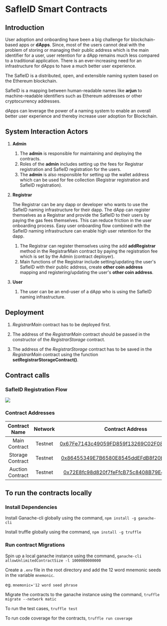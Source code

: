 # SafleID Smart Contracts

## Introduction

User adoption and onboarding have been a big challenge for blockchain-based apps or **dApps**.
Since, most of the users cannot deal with the problem of storing or managing their public address which is the main identifier for a user, user retention for a dApp remains much less compared to a traditional application. There is an ever-increasing need for an infrastructure for dApps to have a much better user experience.

The SafleID is a distributed, open, and extensible naming system based on the Ethereum blockchain.

SafleID is a mapping between human-readable names like **arjun** to machine-readable identifiers such as Ethereum addresses or other cryptocurrency addresses.

dApps can leverage the power of a naming system to enable an overall better user experience and thereby increase user adoption for Blockchain.

## System Interaction Actors

1. **Admin**
    1. The **admin** is responsible for maintaining and deploying the contracts.
    2. Roles of the **admin** includes setting up the fees for Registrar registration and SafleID registration for the users.
    3. The **admin** is also responsible for setting up the wallet address which can be used for fee collection (Registrar registration and SafleID registration).
2. **Registrar**

    The Registrar can be any dapp or developer who wants to use the SafleID naming infrastructure for their dapp. The dApp can register themselves as a Registrar and provide the SafleID to their users by paying the gas fees themselves. This can reduce friction in the user onboarding process. Easy user onboarding flow combined with the SafleID naming infrastructure can enable high user retention for the dapp.

    1. The Registrar can register themselves using the add **addRegistrar** method in the RegistrarMain contract by paying the registration fee which is set by the Admin (contract deployer).
    2. Main functions of the Registrar include setting/updating the user's SafleID with their public address, create **other coin address** mapping and registering/updating the user's **other coin address**.
3. **User**
    1. The user can be an end-user of a dApp who is using the SafleID naming infrastructure.
    
## **Deployment**

1. *RegistrarMain* contract has to be deployed first.

2. The address of the *RegistrarMain* contract should be passed in the constructor of the *RegistrarStorage* contract.

3. The address of the *RegistrarStorage* contract has to be saved in the *RegistrarMain* contract using the function **setRegistrarStorageContract()**.

## Contract calls

### SafleID Registration Flow

![](https://s3.us-west-2.amazonaws.com/secure.notion-static.com/12a8e0ae-8cf3-4cc8-a245-2c2dac6918b8/Smart_Contract_Architecture.png?X-Amz-Algorithm=AWS4-HMAC-SHA256&X-Amz-Credential=AKIAT73L2G45O3KS52Y5%2F20210201%2Fus-west-2%2Fs3%2Faws4_request&X-Amz-Date=20210201T140727Z&X-Amz-Expires=86400&X-Amz-Signature=150c11d598ae9452b518d188ef869bde81b3ab63646c6bd91cbe72963588d488&X-Amz-SignedHeaders=host&response-content-disposition=filename%20%3D%22Smart_Contract_Architecture.png%22)

### Contract Addresses

| Contract Name         | Network       | Contract Address                           |
|:---------------------:|:-------------:|:------------------------------------------:|
| Main Contract         | Testnet       | [0x67Fe7143c49059FD859f13269C02F08ABF33d9Aa](https://explorer-mumbai.maticvigil.com/address/0x67Fe7143c49059FD859f13269C02F08ABF33d9Aa/transactions) |
| Storage Contract      | Testnet       | [0x86455349E7B6580E8545ddEFdB8f20b9F475ab1f](https://explorer-mumbai.maticvigil.com/address/0x86455349E7B6580E8545ddEFdB8f20b9F475ab1f/transactions) |
| Auction Contract      | Testnet       | [0x72E8fc98d820f7feFfcB75c8408B79E4f94eaC3b](https://explorer-mumbai.maticvigil.com/address/0x72E8fc98d820f7feFfcB75c8408B79E4f94eaC3b/transactions) |


## To run the contracts locally

### Install Dependencies

Install Ganache-cli globally using the command,
```npm install -g ganache-cli```


Install truffle globally using the command,
```npm install -g truffle```


### Run contract Migrations

Spin up a local ganache instance using the command,
```ganache-cli allowUnlimitedContractSize -l 1000000000000```


Create a `.env` file in the root directory and add the 12 word mnemonic seeds in the variable `mnemonic`.

eg. `mnemonic='12 word seed phrase`


Migrate the contracts to the ganache instance using the command,
```truffle migrate --network matic```


To run the test cases,
```truffle test```


To run code coverage for the contracts,
```truffle run coverage```
